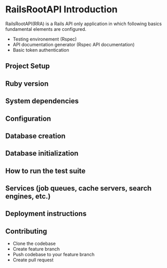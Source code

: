 RailsRootAPI Introduction
============================
RailsRootAPI(RRA) is a Rails API only application in which following basics fundamental elements are configured.
- Testing environement (Rspec)
- API documentation generator (Rspec API documentation)
- Basic token authentication

Project Setup
------------------------

Ruby version
------------------------


System dependencies
------------------------

Configuration
------------------------

Database creation
------------------------

Database initialization
------------------------

How to run the test suite
------------------------

Services (job queues, cache servers, search engines, etc.)
------------------------

Deployment instructions
------------------------

Contributing
------------------------
- Clone the codebase 
- Create feature branch
- Push codebase to your feature branch
- Create pull request
